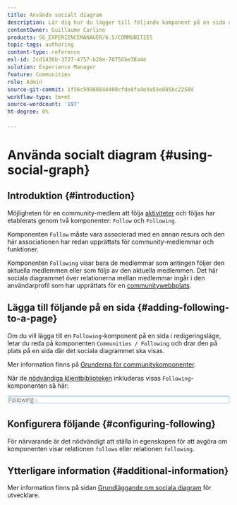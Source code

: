 ```yaml
---
title: Använda socialt diagram
description: Lär dig hur du lägger till följande komponent på en sida där inloggade communitymedlemmar kan följa aktiviteter eller följa aktiviteter.
contentOwner: Guillaume Carlino
products: SG_EXPERIENCEMANAGER/6.5/COMMUNITIES
topic-tags: authoring
content-type: reference
exl-id: 2cd1436b-3727-4757-b28e-70756be78a4e
solution: Experience Manager
feature: Communities
role: Admin
source-git-commit: 1f56c99980846400cfde8fa4e9a55e885bc2258d
workflow-type: tm+mt
source-wordcount: '197'
ht-degree: 0%

---
```


# Använda socialt diagram {#using-social-graph}

## Introduktion {#introduction}

Möjligheten för en community-medlem att följa [aktiviteter](activities.md) och följas har etablerats genom två komponenter: `Follow` och `Following`.

Komponenten `Follow` måste vara associerad med en annan resurs och den här associationen har redan upprättats för community-medlemmar och funktioner.

Komponenten `Following` visar bara de medlemmar som antingen följer den aktuella medlemmen eller som följs av den aktuella medlemmen. Det här sociala diagrammet över relationerna mellan medlemmar ingår i den användarprofil som har upprättats för en [communitywebbplats](overview.md#communitiessites).

## Lägga till följande på en sida {#adding-following-to-a-page}

Om du vill lägga till en `Following`-komponent på en sida i redigeringsläge, letar du reda på komponenten `Communities / Following` och drar den på plats på en sida där det sociala diagrammet ska visas.

Mer information finns på [Grunderna för communitykomponenter](basics.md).

När de [nödvändiga klientbiblioteken](essentials-socialgraph.md#essentials-for-client-side) inkluderas visas `Following`-komponenten så här:

![följande](assets/following.png)

## Konfigurera följande {#configuring-following}

För närvarande är det nödvändigt att ställa in egenskapen för att avgöra om komponenten visar relationen `follows` eller relationen `following`.

## Ytterligare information {#additional-information}

Mer information finns på sidan [Grundläggande om sociala diagram](essentials-socialgraph.md) för utvecklare.

